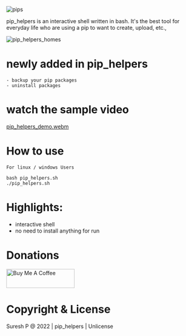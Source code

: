 
<div align="left">

![pips](https://user-images.githubusercontent.com/112636345/197135202-f83a3169-aae3-49ed-bbfe-1518a4db3d8a.png)




</div>

pip_helpers is an interactive shell written in bash. It's the best tool for everyday life who are using a pip to want to create, upload, etc.,

![pip_helpers_homes](https://user-images.githubusercontent.com/112636345/195588106-2d4c412a-b8ff-4265-8e3e-985a9673c975.jpg)

# newly added in pip_helpers
    - backup your pip packages
    - uninstall packages

# watch the sample video

[pip_helpers_demo.webm](https://user-images.githubusercontent.com/112636345/195406085-e5c72b07-ab30-4308-8396-b18a53b2e4c1.webm)


# How to use
    For linux / windows Users 
    
    bash pip_helpers.sh
    ./pip_helpers.sh

# Highlights:
- interactive shell
- no need to install anything for run


# Donations

<a href="https://www.buymeacoffee.com/sureshpandiyan" target="_blank"><img src="https://cdn.buymeacoffee.com/buttons/v2/arial-yellow.png" alt="Buy Me A Coffee" style="height: 50px !important;width: 180px !important;" ></a>


# Copyright & License
Suresh P @ 2022 | pip_helpers | Unlicense
